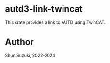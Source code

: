 # autd3-link-twincat

This crate provides a link to AUTD using TwinCAT.

# Author

Shun Suzuki, 2022-2024

